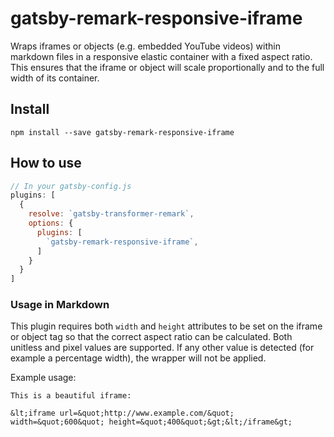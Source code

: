 # gatsby-remark-responsive-iframe

Wraps iframes or objects (e.g. embedded YouTube videos) within markdown files in a responsive elastic container with a fixed aspect ratio. This ensures that the iframe or object will scale proportionally and to the full width of its container. 

## Install

`npm install --save gatsby-remark-responsive-iframe`

## How to use

```javascript
// In your gatsby-config.js
plugins: [
  {
    resolve: `gatsby-transformer-remark`,
    options: {
      plugins: [
        `gatsby-remark-responsive-iframe`,
      ]
    }
  }
]
```

### Usage in Markdown

This plugin requires both `width` and `height` attributes to be set on the iframe or object tag so that the correct aspect ratio can be calculated. Both unitless and pixel values are supported. If any other value is detected (for example a percentage width), the wrapper will not be applied.

Example usage: 

    This is a beautiful iframe:

    &lt;iframe url=&quot;http://www.example.com/&quot; width=&quot;600&quot; height=&quot;400&quot;&gt;&lt;/iframe&gt;
